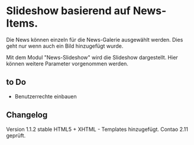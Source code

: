 Slideshow basierend auf News-Items.
===================================

Die News können einzeln für die News-Galerie ausgewählt werden.
Dies geht nur wenn auch ein Bild hinzugefügt wurde.

Mit dem Modul "News-Slideshow" wird die Slideshow dargestellt.
Hier können weitere Parameter vorgenommen werden. 


to Do
-----

* Benutzerrechte einbauen

Changelog
---------

Version 1.1.2 stable
HTML5 + XHTML - Templates hinzugefügt. Contao 2.11 geprüft.